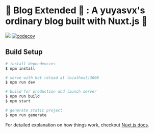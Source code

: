 # 🚧 Blog Extended 🚧 : A yuyasvx's ordinary blog built with Nuxt.js 🔨

![](https://circleci.com/gh/yuyasvx/blog-extended-2019/tree/master.svg?style=shield&circle-token=208e1a2e2dbaf7f96755b95b9ad712abf8ecef95)
[![codecov](https://codecov.io/gh/yuyasvx/blog-extended-2019/branch/master/graph/badge.svg)](https://codecov.io/gh/yuyasvx/blog-extended-2019)

## Build Setup

```bash
# install dependencies
$ npm install

# serve with hot reload at localhost:3000
$ npm run dev

# build for production and launch server
$ npm run build
$ npm start

# generate static project
$ npm run generate
```

For detailed explanation on how things work, checkout [Nuxt.js docs](https://nuxtjs.org).
